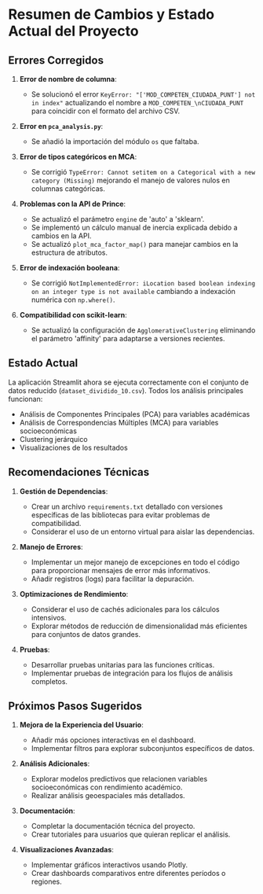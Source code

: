# Resumen de Cambios y Estado Actual del Proyecto

## Errores Corregidos

1. **Error de nombre de columna**: 
   - Se solucionó el error `KeyError: "['MOD_COMPETEN_CIUDADA_PUNT'] not in index"` actualizando el nombre a `MOD_COMPETEN_\nCIUDADA_PUNT` para coincidir con el formato del archivo CSV.

2. **Error en `pca_analysis.py`**:
   - Se añadió la importación del módulo `os` que faltaba.

3. **Error de tipos categóricos en MCA**:
   - Se corrigió `TypeError: Cannot setitem on a Categorical with a new category (Missing)` mejorando el manejo de valores nulos en columnas categóricas.

4. **Problemas con la API de Prince**:
   - Se actualizó el parámetro `engine` de 'auto' a 'sklearn'.
   - Se implementó un cálculo manual de inercia explicada debido a cambios en la API.
   - Se actualizó `plot_mca_factor_map()` para manejar cambios en la estructura de atributos.

5. **Error de indexación booleana**:
   - Se corrigió `NotImplementedError: iLocation based boolean indexing on an integer type is not available` cambiando a indexación numérica con `np.where()`.

6. **Compatibilidad con scikit-learn**:
   - Se actualizó la configuración de `AgglomerativeClustering` eliminando el parámetro 'affinity' para adaptarse a versiones recientes.

## Estado Actual

La aplicación Streamlit ahora se ejecuta correctamente con el conjunto de datos reducido (`dataset_dividido_10.csv`). Todos los análisis principales funcionan:

- Análisis de Componentes Principales (PCA) para variables académicas
- Análisis de Correspondencias Múltiples (MCA) para variables socioeconómicas
- Clustering jerárquico
- Visualizaciones de los resultados

## Recomendaciones Técnicas

1. **Gestión de Dependencias**:
   - Crear un archivo `requirements.txt` detallado con versiones específicas de las bibliotecas para evitar problemas de compatibilidad.
   - Considerar el uso de un entorno virtual para aislar las dependencias.

2. **Manejo de Errores**:
   - Implementar un mejor manejo de excepciones en todo el código para proporcionar mensajes de error más informativos.
   - Añadir registros (logs) para facilitar la depuración.

3. **Optimizaciones de Rendimiento**:
   - Considerar el uso de cachés adicionales para los cálculos intensivos.
   - Explorar métodos de reducción de dimensionalidad más eficientes para conjuntos de datos grandes.

4. **Pruebas**:
   - Desarrollar pruebas unitarias para las funciones críticas.
   - Implementar pruebas de integración para los flujos de análisis completos.

## Próximos Pasos Sugeridos

1. **Mejora de la Experiencia del Usuario**:
   - Añadir más opciones interactivas en el dashboard.
   - Implementar filtros para explorar subconjuntos específicos de datos.

2. **Análisis Adicionales**:
   - Explorar modelos predictivos que relacionen variables socioeconómicas con rendimiento académico.
   - Realizar análisis geoespaciales más detallados.

3. **Documentación**:
   - Completar la documentación técnica del proyecto.
   - Crear tutoriales para usuarios que quieran replicar el análisis.

4. **Visualizaciones Avanzadas**:
   - Implementar gráficos interactivos usando Plotly.
   - Crear dashboards comparativos entre diferentes períodos o regiones.
